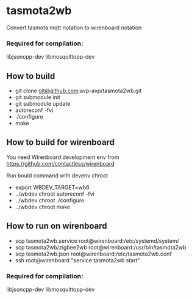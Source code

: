 # tasmota2wb
Convert tasmota mqtt notation to wirenboard notation

### Required for compilation: 
libjsoncpp-dev
libmosquittopp-dev

## How to build

- git clone git@github.com:avp-avp/tasmota2wb.git
- git submodule init  
- git submodule update
- autoreconf -fvi
- ./configure
- make

## How to build for wirenboard

You need Wirenboard development env from https://github.com/contactless/wirenboard 

Run bould command with devenv chroot
- export WBDEV_TARGET=wb6
- ../wbdev chroot autoreconf -fvi
- ../wbdev chroot ./configure
- ../wbdev chroot make

## How to run on wirenboard

- scp tasmota2wb.service root@wirenboard:/etc/systemd/system/
- scp tasmota2wb/zigbee2wb root@wirenboard:/usr/bin/tasmota2wb
- scp tasmota2wb.json root@wirenboard:/etc/tasmota2wb.conf
- ssh root@wirenboard "service tasmota2wb start"


### Required for compilation: 
libjsoncpp-dev
libmosquittopp-dev
